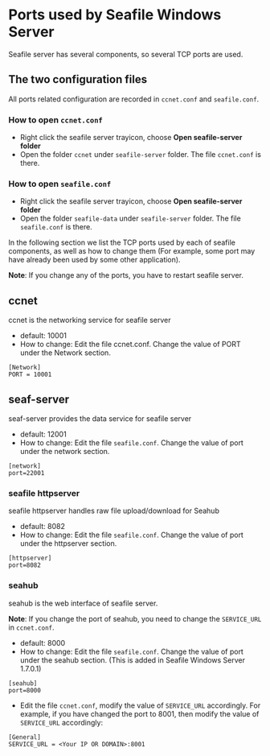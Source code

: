 # Ports used by Seafile Windows Server

Seafile server has several components, so several TCP ports are used.
## The two configuration files

All ports related configuration are recorded in ``ccnet.conf`` and ``seafile.conf``.
### How to open ``ccnet.conf``

- Right click the seafile server trayicon, choose __Open seafile-server folder__
- Open the folder ``ccnet`` under ``seafile-server`` folder. The file ``ccnet.conf`` is there.

### How to open ``seafile.conf``

- Right click the seafile server trayicon, choose __Open seafile-server folder__
- Open the folder ``seafile-data`` under ``seafile-server`` folder. The file ``seafile.conf`` is there.

In the following section we list the TCP ports used by each of seafile components, as well as how to change them (For example, some port may have already been used by some other application).

**Note**: If you change any of the ports, you have to restart seafile server.
## ccnet

ccnet is the networking service for seafile server

- default: 10001
- How to change: Edit the file ccnet.conf. Change the value of PORT under the Network section.

```
[Network]
PORT = 10001
```
## seaf-server

seaf-server provides the data service for seafile server

- default: 12001
- How to change: Edit the file ``seafile.conf``. Change the value of port under the network section.


```
[network]
port=22001
```
### seafile httpserver

seafile httpserver handles raw file upload/download for Seahub

- default: 8082
- How to change: Edit the file ``seafile.conf``. Change the value of port under the httpserver section.

```
[httpserver]
port=8082
```
### seahub

seahub is the web interface of seafile server.

**Note**: If you change the port of seahub, you need to change the ``SERVICE_URL`` in ``ccnet.conf``.

- default: 8000
- How to change: Edit the file ``seafile.conf``. Change the value of port under the seahub section. (This is added in Seafile Windows Server 1.7.0.1)

```
[seahub]
port=8000
```
- Edit the file ``ccnet.conf``, modify the value of ``SERVICE_URL`` accordingly. For example, if you have changed the port to 8001, then modify the value of ``SERVICE_URL`` accordingly:

```
[General]
SERVICE_URL = <Your IP OR DOMAIN>:8001
```
